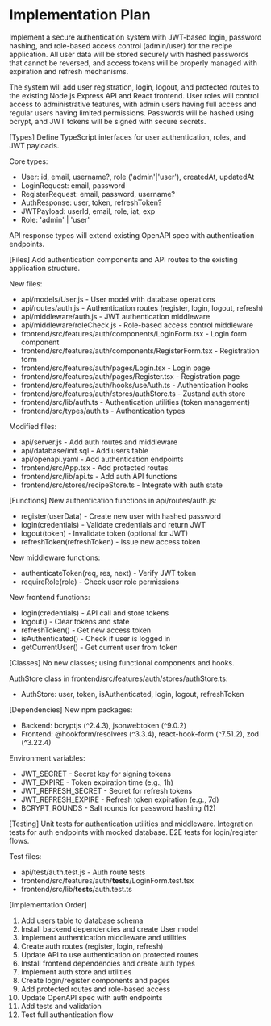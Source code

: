 # Implementation Plan

Implement a secure authentication system with JWT-based login, password hashing, and role-based access control (admin/user) for the recipe application. All user data will be stored securely with hashed passwords that cannot be reversed, and access tokens will be properly managed with expiration and refresh mechanisms.

The system will add user registration, login, logout, and protected routes to the existing Node.js Express API and React frontend. User roles will control access to administrative features, with admin users having full access and regular users having limited permissions. Passwords will be hashed using bcrypt, and JWT tokens will be signed with secure secrets.

[Types]
Define TypeScript interfaces for user authentication, roles, and JWT payloads.

Core types:
- User: id, email, username?, role ('admin'|'user'), createdAt, updatedAt
- LoginRequest: email, password
- RegisterRequest: email, password, username?
- AuthResponse: user, token, refreshToken?
- JWTPayload: userId, email, role, iat, exp
- Role: 'admin' | 'user'

API response types will extend existing OpenAPI spec with authentication endpoints.

[Files]
Add authentication components and API routes to the existing application structure.

New files:
- api/models/User.js - User model with database operations
- api/routes/auth.js - Authentication routes (register, login, logout, refresh)
- api/middleware/auth.js - JWT authentication middleware
- api/middleware/roleCheck.js - Role-based access control middleware
- frontend/src/features/auth/components/LoginForm.tsx - Login form component
- frontend/src/features/auth/components/RegisterForm.tsx - Registration form
- frontend/src/features/auth/pages/Login.tsx - Login page
- frontend/src/features/auth/pages/Register.tsx - Registration page
- frontend/src/features/auth/hooks/useAuth.ts - Authentication hooks
- frontend/src/features/auth/stores/authStore.ts - Zustand auth store
- frontend/src/lib/auth.ts - Authentication utilities (token management)
- frontend/src/types/auth.ts - Authentication types

Modified files:
- api/server.js - Add auth routes and middleware
- api/database/init.sql - Add users table
- api/openapi.yaml - Add authentication endpoints
- frontend/src/App.tsx - Add protected routes
- frontend/src/lib/api.ts - Add auth API functions
- frontend/src/stores/recipeStore.ts - Integrate with auth state

[Functions]
New authentication functions in api/routes/auth.js:
- register(userData) - Create new user with hashed password
- login(credentials) - Validate credentials and return JWT
- logout(token) - Invalidate token (optional for JWT)
- refreshToken(refreshToken) - Issue new access token

New middleware functions:
- authenticateToken(req, res, next) - Verify JWT token
- requireRole(role) - Check user role permissions

New frontend functions:
- login(credentials) - API call and store tokens
- logout() - Clear tokens and state
- refreshToken() - Get new access token
- isAuthenticated() - Check if user is logged in
- getCurrentUser() - Get current user from token

[Classes]
No new classes; using functional components and hooks.

AuthStore class in frontend/src/features/auth/stores/authStore.ts:
- AuthStore: user, token, isAuthenticated, login, logout, refreshToken

[Dependencies]
New npm packages:
- Backend: bcryptjs (^2.4.3), jsonwebtoken (^9.0.2)
- Frontend: @hookform/resolvers (^3.3.4), react-hook-form (^7.51.2), zod (^3.22.4)

Environment variables:
- JWT_SECRET - Secret key for signing tokens
- JWT_EXPIRE - Token expiration time (e.g., 1h)
- JWT_REFRESH_SECRET - Secret for refresh tokens
- JWT_REFRESH_EXPIRE - Refresh token expiration (e.g., 7d)
- BCRYPT_ROUNDS - Salt rounds for password hashing (12)

[Testing]
Unit tests for authentication utilities and middleware.
Integration tests for auth endpoints with mocked database.
E2E tests for login/register flows.

Test files:
- api/test/auth.test.js - Auth route tests
- frontend/src/features/auth/__tests__/LoginForm.test.tsx
- frontend/src/lib/__tests__/auth.test.ts

[Implementation Order]
1. Add users table to database schema
2. Install backend dependencies and create User model
3. Implement authentication middleware and utilities
4. Create auth routes (register, login, refresh)
5. Update API to use authentication on protected routes
6. Install frontend dependencies and create auth types
7. Implement auth store and utilities
8. Create login/register components and pages
9. Add protected routes and role-based access
10. Update OpenAPI spec with auth endpoints
11. Add tests and validation
12. Test full authentication flow
